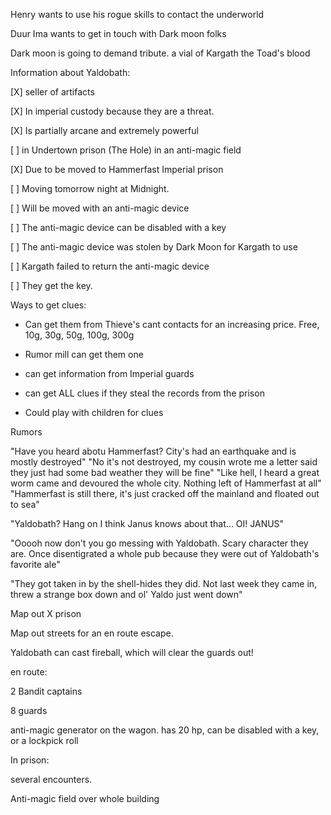 Henry wants to use his rogue skills to contact the underworld

Duur Ima wants to get in touch with Dark moon folks

Dark moon is going to demand tribute. a vial of Kargath the Toad's blood


Information about Yaldobath:

[X] seller of artifacts

[X] In imperial custody because they are a threat.

[X] Is partially arcane and extremely powerful

[ ] in Undertown prison (The Hole) in an anti-magic field

[X] Due to be moved to Hammerfast Imperial prison

[ ] Moving tomorrow night at Midnight.

[ ] Will be moved with an anti-magic device

[ ] The anti-magic device can be disabled with a key

[ ] The anti-magic device was stolen by Dark Moon for Kargath to use

[ ] Kargath failed to return the anti-magic device

[ ] They get the key.


Ways to get clues:

* Can get them from Thieve's cant contacts for an increasing price. Free, 10g, 30g, 50g, 100g, 300g

* Rumor mill can get them one

* can get information from Imperial guards

* can get ALL clues if they steal the records from the prison

* Could play with children for clues

Rumors

"Have you heard abotu Hammerfast? City's had an earthquake and is mostly destroyed" "No it's not destroyed, my cousin wrote me a letter said they just had some bad weather they will be fine" "Like hell, I heard a great worm came and devoured the whole city. Nothing left of Hammerfast at all" "Hammerfast is still there, it's just cracked off the mainland and floated out to sea"

"Yaldobath? Hang on I think Janus knows about that... OI! JANUS"

"Ooooh now don't you go messing with Yaldobath. Scary character they are. Once disentigrated a whole pub because they were out of Yaldobath's favorite ale"

"They got taken in by the shell-hides they did. Not last week they came in, threw a strange box down and ol' Yaldo just went down"


Map out X prison

Map out streets for an en route escape.

Yaldobath can cast fireball, which will clear the guards out!



en route:

2 Bandit captains

8 guards

anti-magic generator on the wagon. has 20 hp, can be disabled with a key, or a lockpick roll

In prison:

several encounters.

Anti-magic field over whole building